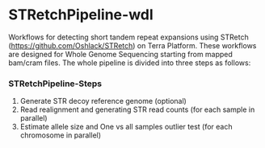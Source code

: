 # STRetchPipeline-wdl
Workflows for detecting short tandem repeat expansions using STRetch (https://github.com/Oshlack/STRetch) on Terra Platform.
These workflows are designed for Whole Genome Sequencing starting from mapped bam/cram files.
The whole pipeline is divided into three steps as follows:

### STRetchPipeline-Steps
1. Generate STR decoy reference genome (optional)
2. Read realignment and generating STR read counts (for each sample in parallel)
3. Estimate allele size and One vs all samples outlier test (for each chromosome in parallel)

  
